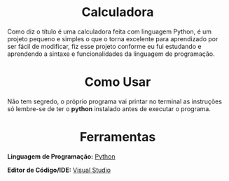 <h1 align="center">Calculadora</h1>
Como diz o título é uma calculadora feita com linguagem Python, é um projeto pequeno e simples o que o torna excelente para aprendizado por ser fácil de modificar,
fiz esse projeto conforme eu fui estudando e aprendendo a sintaxe e funcionalidades da linguagem de programação.
<h1 align="center">Como Usar</h1>
Não tem segredo, o próprio programa vai printar no terminal as instruções só lembre-se de ter o <strong>python</strong> instalado antes de executar o programa.
<h1 align="center">Ferramentas</h1>
<strong>Linguagem de Programação:</strong> <a href="https://www.python.org/">Python</a>

<strong>Editor de Código/IDE:</strong> <a href="https://code.visualstudio.com/">Visual Studio</a>
